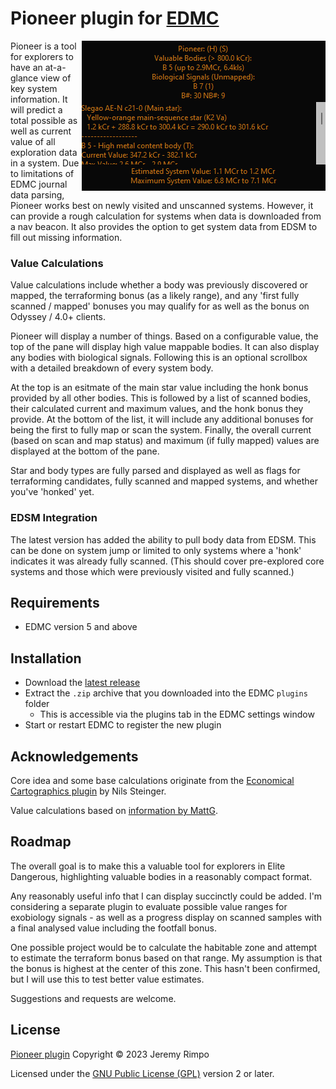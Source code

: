 # Pioneer plugin for [EDMC](https://github.com/Marginal/EDMarketConnector/wiki)

<img align="right" src="Pioneer-Example.png">
Pioneer is a tool for explorers to have an at-a-glance view of key system information. It will predict a total possible
as well as current value of all exploration data in a system. Due to limitations of EDMC journal data parsing,
Pioneer works best on newly visited and unscanned systems. However, it can provide a rough calculation for systems
when data is downloaded from a nav beacon. It also provides the option to get system data from EDSM to fill out missing
information.



### Value Calculations
Value calculations include whether a body was previously discovered or mapped, the terraforming bonus (as a likely
range), and any 'first fully scanned / mapped' bonuses you may qualify for as well as the bonus on Odyssey / 4.0+
clients.

Pioneer will display a number of things. Based on a configurable value, the top of the pane will display high value
mappable bodies. It can also display any bodies with biological signals. Following this is an optional scrollbox with
a detailed breakdown of every system body.

At the top is an esitmate of the main star value including the honk bonus provided by all other bodies.
This is followed by a list of scanned bodies, their calculated current and maximum values, and the honk
bonus they provide. At the bottom of the list, it will include any additional bonuses for being the first to fully map
or scan the system. Finally, the overall current (based on scan and map status) and maximum (if fully mapped) values are
displayed at the bottom of the pane.

Star and body types are fully parsed and displayed as well as flags for terraforming candidates, fully scanned and
mapped systems, and whether you've 'honked' yet.

### EDSM Integration
The latest version has added the ability to pull body data from EDSM. This can be done on system jump or limited to only
systems where a 'honk' indicates it was already fully scanned. (This should cover pre-explored core systems and those
which were previously visited and fully scanned.)

## Requirements
* EDMC version 5 and above

## Installation
* Download the [latest release]
* Extract the `.zip` archive that you downloaded into the EDMC `plugins` folder
  * This is accessible via the plugins tab in the EDMC settings window
* Start or restart EDMC to register the new plugin

## Acknowledgements

Core idea and some base calculations originate from the [Economical Cartographics plugin][EcCon] by Nils Steinger.

Value calculations based on [information by MattG](https://forums.frontier.co.uk/threads/exploration-value-formulae.232000/).

## Roadmap

The overall goal is to make this a valuable tool for explorers in Elite Dangerous, highlighting valuable bodies in a
reasonably compact format.

Any reasonably useful info that I can display succinctly could be added. I'm considering a separate plugin to evaluate
possible value ranges for exobiology signals - as well as a progress display on scanned samples with a final analysed
value including the footfall bonus.

One possible project would be to calculate the habitable zone and attempt to estimate the terraform bonus based on that
range. My assumption is that the bonus is highest at the center of this zone. This hasn't been confirmed, but I will use
this to test better value estimates.

Suggestions and requests are welcome.

## License

[Pioneer plugin][Pioneer] Copyright © 2023 Jeremy Rimpo

Licensed under the [GNU Public License (GPL)][GPLv2] version 2 or later.

[EDMC]: https://github.com/EDCD/EDMarketConnector/wiki
[Pioneer]: https://github.com/Silarn/EDMC-Pioneer
[EcCon]: https://github.com/n-st/EDMC-EconomicalCartographics
[latest release]: https://github.com/Silarn/EDMC-Pioneer/releases/latest
[GPLv2]: http://www.gnu.org/licenses/gpl-2.0.html
